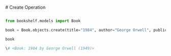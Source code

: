 \# Create Operation



```python

from bookshelf.models import Book

book = Book.objects.create(title="1984", author="George Orwell", publication\_year=1949)

book

\# <Book: 1984 by George Orwell (1949)>



